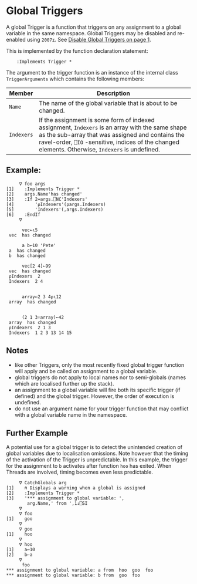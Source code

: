 # Global Triggers

A global Trigger is a function that triggers on any assignment to a global variable in the same namespace. Global Triggers may be disabled and re-enabled using `2007⌶`. See [Disable Global Triggers on page 1](../../I%20Beam%20Functions/Disable%20Global%20Triggers.htm#Trigger_Control).

This is implemented by the function declaration statement:

```apl
    :Implements Trigger *
```

The argument to the trigger function is an instance of the internal class `TriggerArguments` which contains the following members:

| Member | Description |
| --- | ---  |
| `Name` | The name of the global variable that is about to be changed. |
| `Indexers` | If the assignment is some form of indexed assignment, `Indexers` is an array with the same shape as the sub-array that was assigned and contains the ravel-order, `⎕IO` -sensitive, indices of the changed elements. Otherwise, `Indexers` is undefined. |

## Example:
```apl
     ∇ foo args
[1]    :Implements Trigger *
[2]    args.Name'has changed'
[3]    :If 2=args.⎕NC'Indexers'
[4]        '⍴Indexers'(⍴args.Indexers)
[5]        'Indexers'(,args.Indexers)
[6]    :EndIf
     ∇

```
```apl
      vec←⍳5
 vec  has changed

      a b←10 'Pete'
 a  has changed 
 b  has changed 
 
      vec[2 4]←99
 vec  has changed 
 ⍴Indexers  2 
 Indexers  2 4 
```
```apl

      array←2 3 4⍴⍳12
 array  has changed 

```
```apl

      (2 1 3↑array)←42
 array  has changed 
 ⍴Indexers  2 1 3 
 Indexers  1 2 3 13 14 15 

```

## Notes

- like other Triggers,  only the most recently fixed global trigger function will apply and be called on assignment to a global variable. 
- global triggers do not apply to local names nor to semi-globals (names which are localised further up the stack).
- an assignment to a global variable will fire both its specific trigger (if defined) and the global trigger. However, the order of execution is undefined.
- do not use an argument name for your trigger function that may conflict with a global variable name in the namespace.
## Further Example

A potential use for a global trigger is to detect the unintended creation of global variables due to localisation omissions. Note however that the timing of the activation of the Trigger is unpredictable. In this example, the trigger for the assignment to `b` activates after function `hoo` has exited. When Threads are involved, timing becomes even less predictable.
```apl
     ∇ CatchGlobals arg
[1]    ⍝ Displays a warning when a global is assigned
[2]    :Implements Trigger *
[3]    '*** assignment to global variable: ',
        arg.Name,' from ',1↓⎕SI
     ∇
     ∇ foo
[1]    goo
     ∇
     ∇ goo
[1]    hoo
     ∇
     ∇ hoo
[1]    a←10
[2]    b←a
     ∇
      foo              
*** assignment to global variable: a from  hoo  goo  foo 
*** assignment to global variable: b from  goo  foo 
```
